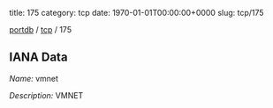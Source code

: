 title: 175
category: tcp
date: 1970-01-01T00:00:00+0000
slug: tcp/175

[portdb](/) / [tcp](/category/tcp.html) / 175


## IANA Data

_Name:_ vmnet

_Description:_ VMNET


